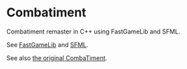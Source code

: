 # Combatiment 
Combatiment remaster in C++ using FastGameLib and SFML.

See [FastGameLib](https://github.com/LiamAbyss/FastGameLib) and [SFML](https://github.com/SFML/SFML).

See also [the original CombaTiment](https://github.com/Xisabla/CombaTiment).
